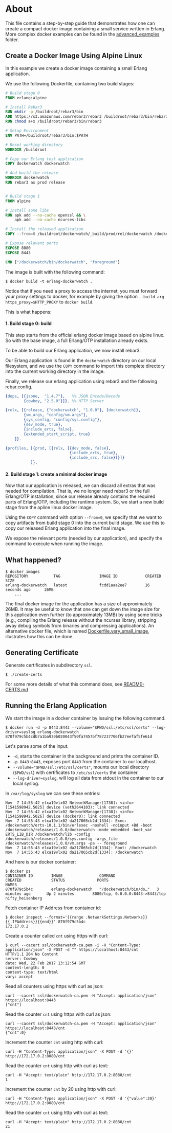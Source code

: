 # About


This file contains a step-by-step guide that demonstrates how one can
create a compact docker image containing a small service written in
Erlang. More complex docker examples can be found in the
[advanced_examples](advanced_examples) folder.


## Create a Docker Image Using Alpine Linux

In this example we create a docker image containing a small Erlang
application.



We use the following Dockerfile, containing two build stages:

```Dockerfile
# Build stage 0
FROM erlang:alpine

# Install Rebar3
RUN mkdir -p /buildroot/rebar3/bin
ADD https://s3.amazonaws.com/rebar3/rebar3 /buildroot/rebar3/bin/rebar3
RUN chmod a+x /buildroot/rebar3/bin/rebar3

# Setup Environment
ENV PATH=/buildroot/rebar3/bin:$PATH

# Reset working directory
WORKDIR /buildroot

# Copy our Erlang test application
COPY dockerwatch dockerwatch

# And build the release
WORKDIR dockerwatch
RUN rebar3 as prod release


# Build stage 1
FROM alpine

# Install some libs
RUN apk add --no-cache openssl && \
    apk add --no-cache ncurses-libs

# Install the released application
COPY --from=0 /buildroot/dockerwatch/_build/prod/rel/dockerwatch /dockerwatch

# Expose relevant ports
EXPOSE 8080
EXPOSE 8443

CMD ["/dockerwatch/bin/dockerwatch", "foreground"]
```

The image is built with the following command:

    $ docker build -t erlang-dockerwatch .

Notice that if you need a proxy to access the internet, you must
forward your proxy settings to docker, for example by giving the option
`--build-arg https_proxy=$HTTP_PROXY` to `docker build`.

This is what happens:

#### 1. Build stage 0: build

This step starts from the official erlang docker image based on alpine
linux. So with the base image, a full Erlang/OTP installation already
exists.

To be able to build our Erlang application, we now install rebar3.

Our Erlang application is found in the `dockerwatch` directory on our
local filesystem, and we use the `COPY` command to import this
complete directory into the current working directory in the image.

Finally, we release our erlang application using rebar3 and the
following rebar.config.

```erlang
{deps, [{jsone,  "1.4.7"},   %% JSON Encode/Decode
        {cowboy, "2.5.0"}]}. %% HTTP Server

{relx, [{release, {"dockerwatch", "1.0.0"}, [dockerwatch]},
        {vm_args, "config/vm.args"},
        {sys_config, "config/sys.config"},
        {dev_mode, true},
        {include_erts, false},
        {extended_start_script, true}
    ]}.

{profiles, [{prod, [{relx, [{dev_mode, false},
                            {include_erts, true},
                            {include_src, false}]}]}
           ]}.
```

#### 2. Build stage 1: create a minimal docker image

Now that our application is released, we can discard all extras that
was needed for compilation. That is, we no longer need rebar3 or the
full Erlang/OTP installation, since our release already contains the
required parts of Erlang/OTP, including the runtime system. So, we
start a new build stage from the apline linux docker image.

Using the `COPY` command with option `--from=0`, we specify that we
want to copy artifacts from build stage 0 into the current build
stage. We use this to copy our released Erlang application into the
final image.

We expose the relevant ports (needed by our application), and specify
the command to execute when running the image.



## What happened?

    $ docker images
	REPOSITORY           TAG                 IMAGE ID            CREATED             SIZE
	erlang-dockerwatch   latest              fcdd1aaa2ee7        16 seconds ago      26MB
        ...

The final docker image for the application has a size of approximately
26MB. It may be useful to know that one can get down the image size
for this application even further (to approximately 13MB) by using
some tricks (e.g., compiling the Erlang release without the ncurses
library, stripping away debug symbols from binaries and compressing
applications). An alternative docker file, which is named
[Dockerfile.very_small_image](Dockerfile.very_small_image), illustrates
how this can be done.

## Generating Certificate

Generate certificates in subdirectory `ssl`.

    $ ./create-certs

For some more details of what this command does, see [README-CERTS.md](README-CERTS.md)

## Running the Erlang Application

We start the image in a docker container by issuing the following command.

    $ docker run -d -p 8443:8443 --volume="$PWD/ssl:/etc/ssl/certs" --log-driver=syslog erlang-dockerwatch
    870f979c5b4cdb7a1ba930b020043f50fa7457bf787237706fb27eefaf5fe61d

Let's parse some of the input.

 * `-d`, starts the container in the background and prints the container ID.
 * `-p 8443:8443`, exposes port `8443` from the container to our localhost.
 * `--volume="$PWD/ssl:/etc/ssl/certs"`, mounts our local directory
   (`$PWD/ssl`) with certificates to `/etc/ssl/certs` the container.
 * `--log-driver=syslog`, will log all data from stdout in the container to our local syslog.

In `/var/log/syslog` we can see these entries:

	Nov  7 14:55:42 elxa19vlx02 NetworkManager[1738]: <info>  [1541598942.5025] device (veth2644103): link connected
	Nov  7 14:55:42 elxa19vlx02 NetworkManager[1738]: <info>  [1541598942.5026] device (docker0): link connected
	Nov  7 14:55:43 elxa19vlx02 da217065cb2d[1334]: Exec: /dockerwatch/erts-10.1.1/bin/erlexec -noshell -noinput +Bd -boot /dockerwatch/releases/1.0.0/dockerwatch -mode embedded -boot_var ERTS_LIB_DIR /dockerwatch/lib -config /dockerwatch/releases/1.0.0/sys.config -args_file /dockerwatch/releases/1.0.0/vm.args -pa -- foreground
	Nov  7 14:55:43 elxa19vlx02 da217065cb2d[1334]: Root: /dockerwatch
	Nov  7 14:55:43 elxa19vlx02 da217065cb2d[1334]: /dockerwatch

And here is our docker container:

    $ docker ps
	CONTAINER ID        IMAGE                COMMAND                  CREATED             STATUS              PORTS                              NAMES
	870f979c5b4c        erlang-dockerwatch   "/dockerwatch/bin/do…"   3 minutes ago       Up 2 minutes        8080/tcp, 0.0.0.0:8443->8443/tcp   nifty_heisenberg

Fetch container IP Address from container id:

    $ docker inspect --format='{{range .NetworkSettings.Networks}}{{.IPAddress}}{{end}}' 870f979c5b4c
    172.17.0.2

Create a counter called `cnt` using https with curl:

    $ curl --cacert ssl/dockerwatch-ca.pem -i -H "Content-Type: application/json" -X POST -d "" https://localhost:8443/cnt
    HTTP/1.1 204 No Content
    server: Cowboy
    date: Wed, 22 Feb 2017 13:12:54 GMT
    content-length: 0
    content-type: text/html
    vary: accept

Read all counters using https with curl as json:

    curl --cacert ssl/dockerwatch-ca.pem -H "Accept: application/json" https://localhost:8443
    ["cnt"]

Read the counter `cnt` using https with curl as json:

    curl --cacert ssl/dockerwatch-ca.pem -H "Accept: application/json" https://localhost:8443/cnt
    {"cnt":0}

Increment the counter `cnt` using http with curl:

    curl -H "Content-Type: application/json" -X POST -d '{}' http://172.17.0.2:8080/cnt

Read the counter `cnt` using http with curl as text:

    curl -H "Accept: text/plain" http://172.17.0.2:8080/cnt
    1

Increment the counter `cnt` by 20 using http with curl:

    curl -H "Content-Type: application/json" -X POST -d '{"value":20}' http://172.17.0.2:8080/cnt

Read the counter `cnt` using http with curl as text:

    curl -H "Accept: text/plain" http://172.17.0.2:8080/cnt
    21
